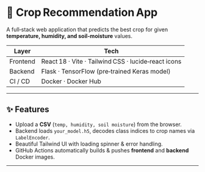 # 🌱 Crop Recommendation App

A full‑stack web application that predicts the best crop for given **temperature, humidity, and soil‑moisture** values.

| Layer      | Tech                                                         |
|------------|--------------------------------------------------------------|
| Frontend   | React 18 · Vite · Tailwind CSS · lucide‑react icons          |
| Backend    | Flask · TensorFlow (pre‑trained Keras model)                 |
| CI / CD    | Docker · Docker Hub                         |

---

## ✨ Features
- Upload a **CSV** (`temp, humidity, soil moisture`) from the browser.
- Backend loads `your_model.h5`, decodes class indices to crop names via `LabelEncoder`.
- Beautiful Tailwind UI with loading spinner & error handling.
- GitHub Actions automatically builds & pushes **frontend** and **backend** Docker images.

---
